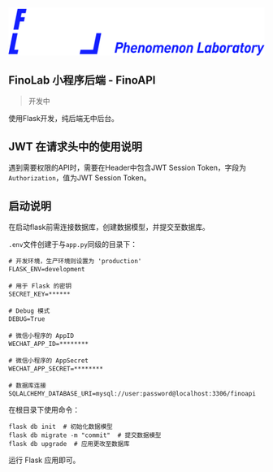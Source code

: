 ![FinoLab-Logo.png](./static/FinoLab-Logo.png)

## FinoLab 小程序后端 - FinoAPI

> 开发中

使用Flask开发，纯后端无中后台。

## JWT 在请求头中的使用说明

遇到需要权限的API时，需要在Header中包含JWT Session Token，字段为`Authorization`，值为JWT Session Token。

## 启动说明

在启动flask前需连接数据库，创建数据模型，并提交至数据库。

`.env`文件创建于与`app.py`同级的目录下：

```text
# 开发环境，生产环境则设置为 'production'
FLASK_ENV=development

# 用于 Flask 的密钥
SECRET_KEY=******

# Debug 模式
DEBUG=True

# 微信小程序的 AppID
WECHAT_APP_ID=********

# 微信小程序的 AppSecret
WECHAT_APP_SECRET=********

# 数据库连接
SQLALCHEMY_DATABASE_URI=mysql://user:password@localhost:3306/finoapi
```

在根目录下使用命令：
```shell
flask db init  # 初始化数据模型
flask db migrate -m "commit"  # 提交数据模型
flask db upgrade  # 应用更改至数据库
```

运行 Flask 应用即可。